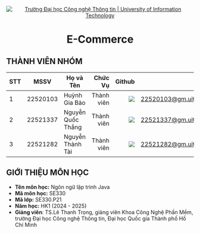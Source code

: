 <!-- Banner -->
<p align="center">
  <a href="https://www.uit.edu.vn/" title="Trường Đại học Công nghệ Thông tin" style="border: none;">
    <img src="https://i.imgur.com/WmMnSRt.png" alt="Trường Đại học Công nghệ Thông tin | University of Information Technology">
  </a>
</p>

<h1 align="center"><b>E-Commerce</b></h>

## THÀNH VIÊN NHÓM

| STT |   MSSV   | Họ và Tên           |    Chức Vụ |                                                                                                                         Github |                  Email |
| --- | :------: | ------------------- | ---------: | -----------------------------------------------------------------------------------------------------------------------------: | ---------------------: |
| 1   | 22520103 | Huỳnh Gia Bảo       | Thành viên |         [![](https://img.shields.io/badge/hgbaooo-%2324292f.svg?style=flat-square&logo=github)](https://github.com/hgbaooo) | 22520103@gm.uit.edu.vn |
| 2   | 22521337 | Nguyễn Quốc Thắng   | Thành viên |    [![](https://img.shields.io/badge/nguynqthawq-%2324292f.svg?style=flat-square&logo=github)](https://github.com/nguynqthawq) | 22521337@gm.uit.edu.vn |
| 3   | 22521282 | Nguyễn Thành Tài    | Thành viên | [![](https://img.shields.io/badge/not--thanhtai-%2324292f.svg?style=flat-square&logo=github)](https://github.com/not-thanhtai) | 22521282@gm.uit.edu.vn |

## GIỚI THIỆU MÔN HỌC

-   **Tên môn học:** Ngôn ngữ lập trình Java
-   **Mã môn học:** SE330
-   **Mã lớp:** SE330.P21
-   **Năm học:** HK1 (2024 - 2025)
-   **Giảng viên**: TS.Lê Thanh Trọng, giảng viên Khoa Công Nghệ Phần Mềm, trường Đại học Công nghệ Thông tin, Đại học Quốc gia Thành phố Hồ Chí Minh
